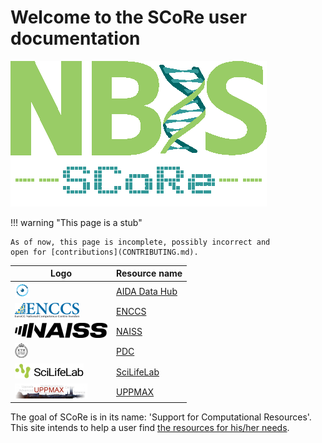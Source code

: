 # Welcome to the SCoRe user documentation

![SCoRe logo](logo/score_logo_410x233.png)

!!! warning "This page is a stub"

    As of now, this page is incomplete, possibly incorrect and
    open for [contributions](CONTRIBUTING.md).

Logo                                                   |Resource name
---|------------
![AIDA Data hub logo](logo/aida_logo_24_x_24.png)      |[AIDA Data Hub](https://datahub.aida.scilifelab.se/)
![ENCCS logo](logo/enccs_logo_103_x_24.png)            |[ENCCS](https://enccs.se/)
![NAISS logo](logo/naiss_logo_inverted_148_x_24.png)   |[NAISS](https://naiss.se)
![PDC logo](logo/pdc_logo_21_x_24.png)                 |[PDC](https://www.pdc.kth.se/)
![SciLifeLab logo](logo/sll_logo_110_x_24.png)         |[SciLifeLab](https://www.scilifelab.se/)
![UPPMAX logo](logo/uppmax_logo_116_x_24.png)          |[UPPMAX](https://www.uu.se/centrum/uppmax/)


The goal of SCoRe is in its name:
'Support for Computational Resources'.
This site intends to help a user find
[the resources for his/her needs](resources.md).


